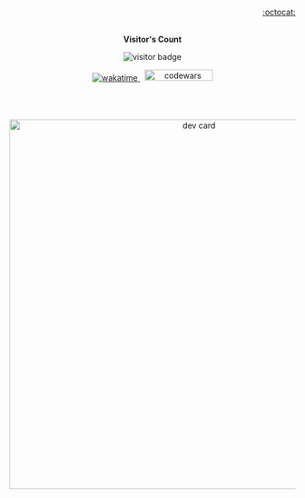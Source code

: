 <br>
<div align="right">
  <a href="https://gist.github.com/tqmvt/" target="_blank"> :octocat: </a>
</div>
<br>

<p align="center"><b>Visitor's Count</b></p>
<p align="center"><img src="https://profile-counter.glitch.me/tqmvt/count.svg" alt="visitor badge"/></p>

<p align="center">
  <a href="https://wakatime.com/@tqmvt">
    <img src="https://wakatime.com/badge/user/c04373c7-eec5-42b8-a37f-94088430a3ac.svg" alt="wakatime"/>
  </a>
  <span>&nbsp;</span>
  <a href="https://www.codewars.com/users/tqmvt">
    <img src="https://www.codewars.com/users/tqmvt/badges/micro" width="120px" height="20px" alt="codewars"/>
  </a>
</p>

<!-- [![codewars](https://www.codewars.com/users/tqmvt/badges/micro)](https://www.codewars.com/users/tqmvt)
[![wakatime](https://wakatime.com/badge/user/c04373c7-eec5-42b8-a37f-94088430a3ac.svg)](https://wakatime.com/@tqmvt) -->

<!-- <a href="https://app.daily.dev/tqmvt"><img src="./devcard.png" width="356" alt="dev card"/></a> -->

<br />
<br />
<br />

<div align="center">
  <a href="https://app.daily.dev/tqmvt"><img src="https://api.daily.dev/devcards/v2/2jp1BTfV0jeQUte02oLhL.png?type=wide&r=lzc" width="652" alt="dev card"/></a>
</div>
